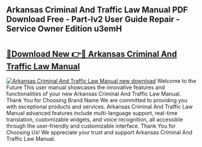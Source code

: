 ## Arkansas Criminal And Traffic Law Manual PDF Download Free - Part-lv2 User Guide Repair - Service Owner Edition u3emH

# <h2><a href="http://bc42306.oget.top/?id=Arkansas+Criminal+And+Traffic+Law+Manual">🔗Download New 👉🔴 Arkansas Criminal And Traffic Law Manual</a></h2>

[![Arkansas Criminal And Traffic Law Manual new download](https://i.imgur.com/5g1atiW.png)](http://bc42306.oget.top/?id=Arkansas+Criminal+And+Traffic+Law+Manual)
Welcome to the Future This user manual showcases the innovative features and functionalities of your new Arkansas Criminal And Traffic Law Manual. Thank You for Choosing Brand Name We are committed to providing you with exceptional products and services. Arkansas Criminal And Traffic Law Manual advanced features include multi-language support, real-time translation, customizable widgets, and voice recognition, all accessible through the user-friendly and customizable interface. Thank You for Choosing Us! We appreciate your trust and support Arkansas Criminal And Traffic Law Manual.
